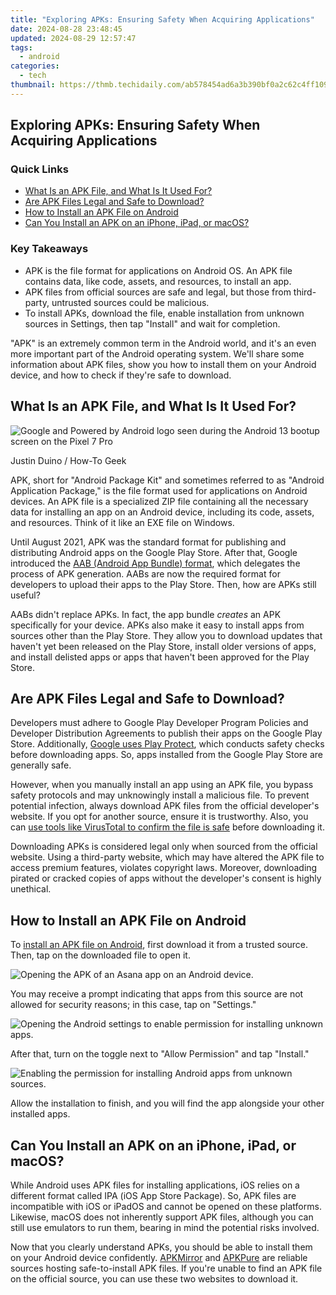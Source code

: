 ```yaml
---
title: "Exploring APKs: Ensuring Safety When Acquiring Applications"
date: 2024-08-28 23:48:45
updated: 2024-08-29 12:57:47
tags:
  - android
categories:
  - tech
thumbnail: https://thmb.techidaily.com/ab578454ad6a3b390bf0a2c62c4ff10914131d163b29599a64c4c6748f645e74.jpg
---
```


## Exploring APKs: Ensuring Safety When Acquiring Applications

### Quick Links

* [What Is an APK File, and What Is It Used For?](https://instagram-video-recordings.techidaily.com/updated-igtv-to-fb-exposure-guide-5-top-methods-for-2024/)
* [Are APK Files Legal and Safe to Download?](https://bypass-frp.techidaily.com/about-infinix-note-30-pro-frp-bypass-by-drfone-android/)
* [How to Install an APK File on Android](https://screen-sharing-recording.techidaily.com/new-2024-approved-the-definitive-2023-bandicam-handbook-for-gamers/)
* [Can You Install an APK on an iPhone, iPad, or macOS?](https://screen-mirror.techidaily.com/in-2024-3-facts-you-need-to-know-about-screen-mirroring-vivo-v29-drfone-by-drfone-android/)

### Key Takeaways

* APK is the file format for applications on Android OS. An APK file contains data, like code, assets, and resources, to install an app.
* APK files from official sources are safe and legal, but those from third-party, untrusted sources could be malicious.
* To install APKs, download the file, enable installation from unknown sources in Settings, then tap "Install" and wait for completion.

 "APK" is an extremely common term in the Android world, and it's an even more important part of the Android operating system. We'll share some information about APK files, show you how to install them on your Android device, and how to check if they're safe to download.

##  What Is an APK File, and What Is It Used For?

![Google and Powered by Android logo seen during the Android 13 bootup screen on the Pixel 7 Pro](https://static1.howtogeekimages.com/wordpress/wp-content/uploads/2023/04/52647359564_9bf6293c6c_o.jpg) 

Justin Duino / How-To Geek

 APK, short for "Android Package Kit" and sometimes referred to as "Android Application Package," is the file format used for applications on Android devices. An APK file is a specialized ZIP file containing all the necessary data for installing an app on an Android device, including its code, assets, and resources. Think of it like an EXE file on Windows.

 Until August 2021, APK was the standard format for publishing and distributing Android apps on the Google Play Store. After that, Google introduced the [AAB (Android App Bundle) format](https://tiktok-clips.techidaily.com/updated-the-artisans-guide-to-tiktok-captions-top-5-craftsmanship-strategies-for-2024/), which delegates the process of APK generation. AABs are now the required format for developers to upload their apps to the Play Store. Then, how are APKs still useful?

 AABs didn't replace APKs. In fact, the app bundle _creates_ an APK specifically for your device. APKs also make it easy to install apps from sources other than the Play Store. They allow you to download updates that haven't yet been released on the Play Store, install older versions of apps, and install delisted apps or apps that haven't been approved for the Play Store.

##  Are APK Files Legal and Safe to Download?

 Developers must adhere to Google Play Developer Program Policies and Developer Distribution Agreements to publish their apps on the Google Play Store. Additionally, [Google uses Play Protect](https://youtube-zero.techidaily.com/king-video-dominance-hashtag-hacks-exposed-for-2024/), which conducts safety checks before downloading apps. So, apps installed from the Google Play Store are generally safe.

 However, when you manually install an app using an APK file, you bypass safety protocols and may unknowingly install a malicious file. To prevent potential infection, always download APK files from the official developer's website. If you opt for another source, ensure it is trustworthy. Also, you can [use tools like VirusTotal to confirm the file is safe](https://extra-support.techidaily.com/pinnacle-tools-for-subs-to-srt-unveiling-the-top-8-win-and-mac-software-for-2024/) before downloading it.

 Downloading APKs is considered legal only when sourced from the official website. Using a third-party website, which may have altered the APK file to access premium features, violates copyright laws. Moreover, downloading pirated or cracked copies of apps without the developer's consent is highly unethical.

##  How to Install an APK File on Android

 To [install an APK file on Android](https://facebook-video-content.techidaily.com/updated-unlock-premium-quality-streaming-on-the-worlds-largest-network/), first download it from a trusted source. Then, tap on the downloaded file to open it.

![Opening the APK of an Asana app on an Android device.](https://static1.howtogeekimages.com/wordpress/wp-content/uploads/2024/03/1-opening-the-apk-of-an-asana-app-on-an-android-device.jpg) 

 You may receive a prompt indicating that apps from this source are not allowed for security reasons; in this case, tap on "Settings."

![Opening the Android settings to enable permission for installing unknown apps.](https://static1.howtogeekimages.com/wordpress/wp-content/uploads/2024/03/2-opening-the-android-settings-to-enable-permission-for-installing-unknown-apps.jpg) 

 After that, turn on the toggle next to "Allow Permission" and tap "Install."

![Enabling the permission for installing Android apps from unknown sources.](https://static1.howtogeekimages.com/wordpress/wp-content/uploads/2024/03/3-enabling-the-permission-for-installing-android-apps-from-unknown-sources.jpg) 

 Allow the installation to finish, and you will find the app alongside your other installed apps.

##  Can You Install an APK on an iPhone, iPad, or macOS?

 While Android uses APK files for installing applications, iOS relies on a different format called IPA (iOS App Store Package). So, APK files are incompatible with iOS or iPadOS and cannot be opened on these platforms. Likewise, macOS does not inherently support APK files, although you can still use emulators to run them, bearing in mind the potential risks involved.

 Now that you clearly understand APKs, you should be able to install them on your Android device confidently. [APKMirror](https://www.apkmirror.com/) and [APKPure](https://apkpure.com/) are reliable sources hosting safe-to-install APK files. If you're unable to find an APK file on the official source, you can use these two websites to download it.

<ins class="adsbygoogle"
     style="display:block"
     data-ad-format="autorelaxed"
     data-ad-client="ca-pub-7571918770474297"
     data-ad-slot="1223367746"></ins>



<ins class="adsbygoogle"
     style="display:block"
     data-ad-client="ca-pub-7571918770474297"
     data-ad-slot="8358498916"
     data-ad-format="auto"
     data-full-width-responsive="true"></ins>
